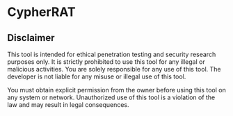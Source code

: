 # CypherRAT
## Disclaimer

This tool is intended for ethical penetration testing and security research purposes only. It is strictly prohibited to use this tool for any illegal or malicious activities. You are solely responsible for any use of this tool. The developer is not liable for any misuse or illegal use of this tool.

You must obtain explicit permission from the owner before using this tool on any system or network. Unauthorized use of this tool is a violation of the law and may result in legal consequences.
